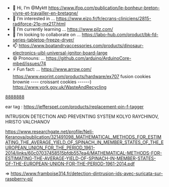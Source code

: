 - 👋 Hi, I’m @Myktt                        https://www.ifop.com/publication/le-bonheur-breton-vivre-et-travailler-en-bretagne/
- 👀 I’m interested in ...       https://www.eizo.fr/fr/ecrans-cliniciens/2815-radiforce-21p-mx217.html
- 🌱 I’m currently learning ...  https://www.pilz.com/
- 💞️ I’m looking to collaborate on ...  https://labo-hub.com/product/bk-fd-series-tabletop-freeze-dryer/
- 📫     https://www.boatandrvaccessories.com/products/dinosaur-electronics-uibl-universal-ignitor-board-large    
- 😄 Pronouns: ...  https://github.com/arduino/ArduinoCore-mbed/issues/74
- ⚡ Fun fact: ...    https://www.arrow.com/
https://www.exorint.com/products/hardware/ex707
fusion cookies brownie ---- croissant cookies   ------)        https://www.york.gov.uk/WasteAndRecycling

<!---
Myktt/Myktt is a ✨ special ✨ repository because its `README.md` (this file) appears on your GitHub profile.
You can click the Preview link to take a look at your changes.
--->




[8888888  ](https://www.fiasct.com/documentacion/INTERINSULAR_MONTAÑA_2021_08.pdf)           


ear tag :  https://jefferspet.com/products/replacement-pin-f-tagger




INTRUSION DETECTION AND PREVENTING SYSTEM
KOLYO RAYCHINOV, HRISTO VALCHANOV

https://www.researchgate.net/profile/Neli-Keranova/publication/321491098_MATHEMATICAL_METHODS_FOR_ESTIMATING_THE_AVERAGE_YIELD_OF_SPINACH_IN_MEMBER_STATES_OF_THE_EUROPEAN_UNION_FOR_THE_PERIOD_1961-2014/links/60c07037458515bfdb557ea4/MATHEMATICAL-METHODS-FOR-ESTIMATING-THE-AVERAGE-YIELD-OF-SPINACH-IN-MEMBER-STATES-OF-THE-EUROPEAN-UNION-FOR-THE-PERIOD-1961-2014.pdf


=>   https://www.framboise314.fr/detection-dintrusion-ids-avec-suricata-sur-raspberry-pi/



